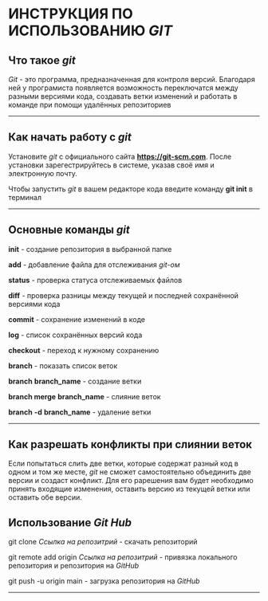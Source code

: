 # ИНСТРУКЦИЯ ПО ИСПОЛЬЗОВАНИЮ *GIT*

## Что такое *git*

*Git* - это программа, предназначенная для контроля версий. Благодаря ней у програмиста появляется возможность переключатся между разными версиями кода, создавать ветки изменений и работать в команде при помощи удалённых репозиториев

***

## Как начать работу с *git*
Установите *git* с официального сайта **https://git-scm.com**. После установки зарегестрируйтесь в системе, указав своё имя и электронную почту.

Чтобы запустить *git* в вашем редакторе кода введите команду **git init** в терминал

***

## Основные команды *git*

**init** - создание репозитория в выбранной папке

**add** - добавление файла для отслеживания *git-ом*

**status** - проверка статуса отслеживаемых файлов

**diff** - проверка разницы между текущей и последней сохранённой версиями кода

**commit** - сохранение изменений в коде

**log** - список сохранённых версий кода

**checkout** - переход к нужному сохранению

**branch** - показать список веток

**branch** __branch_name__ - создание ветки

**branch merge** __branch_name__ - слияние веток

__branch__ **-d** __branch_name__ - удаление ветки
***

## Как разрешать конфликты при слиянии веток

Если попытаться слить две ветки, которые содержат разный код в одном и том же месте, *git* не сможет самостоятельно объединить две версии и создаст конфликт. Для его рарешения вам будет необходимо принять входящие изменения, оставить версию из текущей ветки или оставить обе версии.


## Использование *Git* *Hub*

git clone *Ссылка* *на* *репозитрий* - скачать репозиторий 

git remote add origin *Ссылка* *на* *репозитрий* - привязка локального репозитория и репозитория на *GitHub*

git push -u origin main - загрузка репозитория на *GitHub*
***